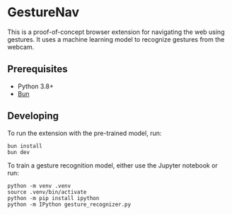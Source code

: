 # GestureNav

This is a proof-of-concept browser extension for navigating the web using gestures. It uses a machine learning model to recognize gestures from the webcam.

## Prerequisites

- Python 3.8+
- [Bun](https://bun.sh)

## Developing

To run the extension with the pre-trained model, run:

```
bun install
bun dev
```

To train a gesture recognition model, either use the Jupyter notebook or run:

```
python -m venv .venv
source .venv/bin/activate
python -m pip install ipython
python -m IPython gesture_recognizer.py
```
